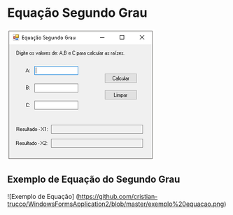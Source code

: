 # Equação Segundo Grau


![Equação do Segundo Grau](https://github.com/cristian-trucco/WindowsFormsApplication2/blob/master/ProgramaCalculoEquacao.png)

## Exemplo de Equação do Segundo Grau
![Exemplo de Equação] (https://github.com/cristian-trucco/WindowsFormsApplication2/blob/master/exemplo%20equacao.png)
